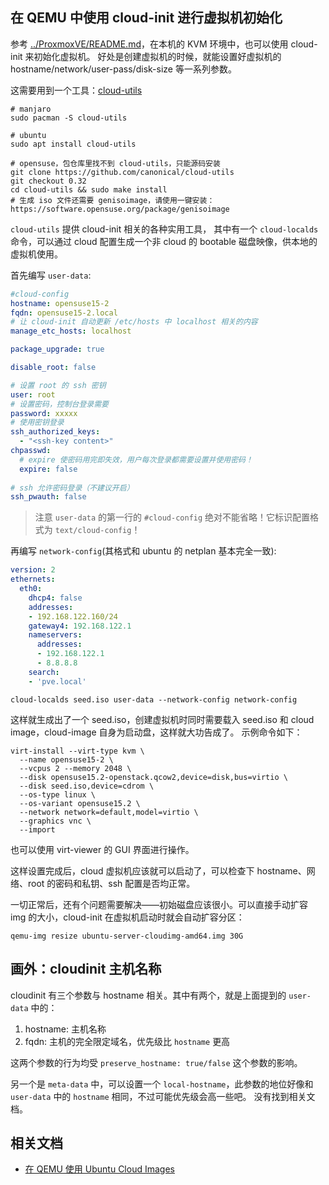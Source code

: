 在 QEMU 中使用 cloud-init 进行虚拟机初始化
---

参考 [../ProxmoxVE/README.md](../ProxmoxVE/README.md)，在本机的 KVM 环境中，也可以使用 cloud-init 来初始化虚拟机。
好处是创建虚拟机的时候，就能设置好虚拟机的 hostname/network/user-pass/disk-size 等一系列参数。

这需要用到一个工具：[cloud-utils](https://github.com/canonical/cloud-utils)

```shell
# manjaro
sudo pacman -S cloud-utils

# ubuntu
sudo apt install cloud-utils

# opensuse，包仓库里找不到 cloud-utils，只能源码安装
git clone https://github.com/canonical/cloud-utils
git checkout 0.32
cd cloud-utils && sudo make install
# 生成 iso 文件还需要 genisoimage，请使用一键安装：https://software.opensuse.org/package/genisoimage
```

`cloud-utils` 提供 cloud-init 相关的各种实用工具，
其中有一个 `cloud-localds` 命令，可以通过 cloud 配置生成一个非 cloud 的 bootable 磁盘映像，供本地的虚拟机使用。

首先编写 `user-data`:


```yaml
#cloud-config
hostname: opensuse15-2
fqdn: opensuse15-2.local  
# 让 cloud-init 自动更新 /etc/hosts 中 localhost 相关的内容
manage_etc_hosts: localhost

package_upgrade: true

disable_root: false

# 设置 root 的 ssh 密钥
user: root
# 设置密码，控制台登录需要
password: xxxxx
# 使用密钥登录
ssh_authorized_keys:
  - "<ssh-key content>"
chpasswd:
  # expire 使密码用完即失效，用户每次登录都需要设置并使用密码！
  expire: false
  
# ssh 允许密码登录（不建议开启）
ssh_pwauth: false
```

>注意 `user-data` 的第一行的 `#cloud-config` 绝对不能省略！它标识配置格式为 `text/cloud-config`！

再编写 `network-config`(其格式和 ubuntu 的 netplan 基本完全一致):

```yaml
version: 2
ethernets:
  eth0:
    dhcp4: false
    addresses: 
    - 192.168.122.160/24
    gateway4: 192.168.122.1
    nameservers:
      addresses:
      - 192.168.122.1
      - 8.8.8.8
    search:
    - 'pve.local'
```

```shell
cloud-localds seed.iso user-data --network-config network-config
```

这样就生成出了一个 seed.iso，创建虚拟机时同时需要载入 seed.iso 和 cloud image，cloud-image 自身为启动盘，这样就大功告成了。
示例命令如下：

```shell
virt-install --virt-type kvm \
  --name opensuse15-2 \
  --vcpus 2 --memory 2048 \
  --disk opensuse15.2-openstack.qcow2,device=disk,bus=virtio \
  --disk seed.iso,device=cdrom \
  --os-type linux \
  --os-variant opensuse15.2 \
  --network network=default,model=virtio \
  --graphics vnc \
  --import
```

也可以使用 virt-viewer 的 GUI 界面进行操作。

这样设置完成后，cloud 虚拟机应该就可以启动了，可以检查下 hostname、网络、root 的密码和私钥、ssh 配置是否均正常。

一切正常后，还有个问题需要解决——初始磁盘应该很小。可以直接手动扩容 img 的大小，cloud-init 在虚拟机启动时就会自动扩容分区：

```shell
qemu-img resize ubuntu-server-cloudimg-amd64.img 30G
```

## 画外：cloudinit 主机名称

cloudinit 有三个参数与 hostname 相关。其中有两个，就是上面提到的 `user-data` 中的：
1. hostname: 主机名称
2. fqdn: 主机的完全限定域名，优先级比 `hostname` 更高

这两个参数的行为均受 `preserve_hostname: true/false` 这个参数的影响。

另一个是 `meta-data` 中，可以设置一个 `local-hostname`，此参数的地位好像和 `user-data` 中的 `hostname` 相同，不过可能优先级会高一些吧。
没有找到相关文档。

## 相关文档

- [在 QEMU 使用 Ubuntu Cloud Images](https://vrabe.tw/blog/use-ubuntu-cloud-images-with-qemu/)

